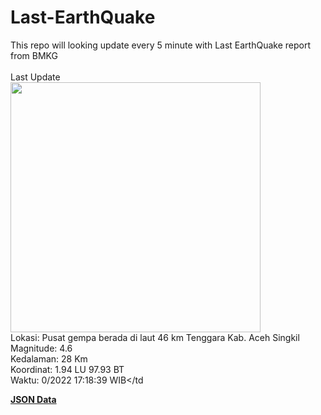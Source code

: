 # Last-EarthQuake
This repo will looking update every 5 minute with Last EarthQuake report from BMKG
<br>
<br>
Last Update
<br>
<img src="https://ews.bmkg.go.id/TEWS/data/20221010171839.mmi.jpg" width="400"/>
<br>
Lokasi: Pusat gempa berada di laut 46 km Tenggara Kab. Aceh Singkil <br>
Magnitude: 4.6 <br>
Kedalaman: 28 Km <br>
Koordinat: 1.94 LU 97.93 BT <br>
Waktu: 0/2022 17:18:39 WIB</td <br>

<a href="./data/data.json">**JSON Data**</a>
